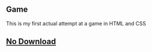 ## Game
This is my first actual attempt at a game in HTML and CSS
## [No Download](https://mushroomguy12323.github.io/Game)
